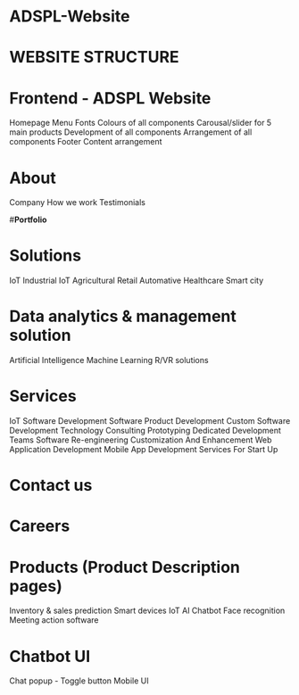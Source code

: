 # ADSPL-Website

# **WEBSITE STRUCTURE**


# **Frontend -  ADSPL Website**
Homepage
Menu
Fonts
Colours of all components
Carousal/slider for 5 main products
Development of all components
Arrangement of all components
Footer
Content arrangement



# **About**
Company
How we work
Testimonials

#**Portfolio**


# **Solutions**
IoT
Industrial IoT
Agricultural
Retail
Automative
Healthcare
Smart city

# Data analytics & management solution
Artificial Intelligence
Machine Learning
R/VR solutions

# **Services**
IoT Software Development
Software Product Development
Custom Software Development
Technology Consulting Prototyping
Dedicated Development Teams
Software Re-engineering
Customization And Enhancement
Web Application Development
Mobile App Development
Services For Start Up

# **Contact us**
# **Careers**


# **Products (Product Description pages)**
Inventory & sales prediction
Smart devices IoT
AI Chatbot
Face recognition
Meeting action software


# **Chatbot UI**
Chat popup - Toggle button
Mobile UI

